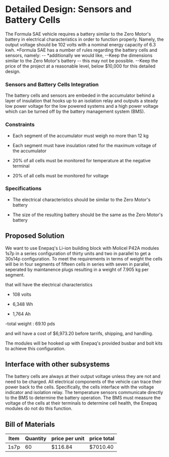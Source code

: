 <h1> Detailed Design: Sensors and Battery Cells </h1>
The Formula SAE vehicle requires a battery similar to the Zero Motor's battery in electrical characteristics in order to function properly. Namely, the output voltage should be 102 volts with a nominal energy capacity of 6.3 kwh.
*Formula SAE has a number of rules regarding the battery cells and sensors, namely: 
--
*additionally we would like, 
--Keep the dimensions similar to the Zero Motor's battery -- this may not be possible.
--Keep the price of the project at a reasonable level, below $10,000 for this detailed design.

<h3> Sensors and Battery Cells Integration </h3>
The battery cells and sensors are embeded in the accumulator behind a layer of insulation that hooks up to an isolation relay and outputs a steady low power voltage for the low powered systems and a high power voltage which can be turned off by the battery management system (BMS).

<h3> Constraints </h3>

* Each segment of the accumulator must weigh no more than 12 kg
  
* Each segment must have insulation rated for the maximum voltage of the accumulator
  
* 20% of all cells must be monitored for temperature at the negative terminal
  
* 20% of all cells must be monitored for voltage

<h3> Specifications </h3>

* The electrical characteristics should be similar to the Zero Motor's battery
  
* The size of the resulting battery should be the same as the Zero Motor's battery

<h2> Proposed Solution </h2>
We want to use Enepaq's Li-ion building block with Molicel P42A modules 1s7p in a series configuration of thirty units and two in parallel to get a 30s14p configuration.
To meet the requirements in terms of weight the cells will be in four segments of fifteen cells in series with seven in parallel, seperated by maintanence plugs resulting in a weight of 7.905 kg per segment. 

that will have the electrical characteristics 

* 108 volts

* 6,348 Wh

* 1,764 Ah

-total weight : 69.10 pds 

and will have a cost of $6,973.20 before tarrifs, shipping, and handling.

The modules will be hooked up with Enepaq's provided busbar and bolt kits to achieve this configuration.

<h2>Interface with other subsystems</h2>

The battery cells are always at their output voltage unless they are not and need to be charged. All electrical components of the vehicle can trace their power back to the cells. Specifically, the cells interface with the voltage indicator and isolation relay.
The temperature sensors communicate directly to the BMS to determine the battery operation. The BMS must measure the voltage of the cells at their terminals to determine cell health, the Enepaq modules do not do this function. 

<h2>Bill of Materials</h2>

|Item|Quantity|price per unit|price total|
|----|-----|----|----|
|1s7p|60|$116.84| $7010.40|








